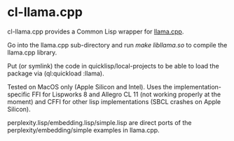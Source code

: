 # cl-llama.cpp

cl-llama.cpp provides a Common Lisp wrapper for [llama.cpp](https://github.com/ggerganov/llama.cpp).

Go into the llama.cpp sub-directory and run _make libllama.so_ to compile the llama.cpp library.

Put (or symlink) the code in quicklisp/local-projects to be able to load the package via (ql:quickload :llama).

Tested on MacOS only (Apple Silicon and Intel). Uses the implementation-specific FFI for Lispworks 8 and Allegro CL 11 (not working properly at the moment) and CFFI for other lisp implementations (SBCL crashes on Apple Silicon).

perplexity.lisp/embedding.lisp/simple.lisp are direct ports of the perplexity/embedding/simple examples in llama.cpp.
